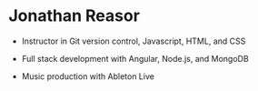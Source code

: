 # Jonathan Reasor

- Instructor in Git version control, Javascript, HTML, and CSS

- Full stack development with Angular, Node.js, and MongoDB

- Music production with Ableton Live
